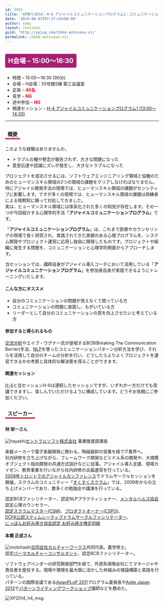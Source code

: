 ```yaml
---
id: 2452
title: 'XP祭り2014：H-6 アジャイルコミュニケーションプログラム2：コミュニケーションの妖怪マップをつくろう！～コミュニケーションの構造分析ワークショップ～【ワークショップ】'
date: '2014-09-03T07:37:43+00:00'
author: semi
layout: revision
guid: 'http://xpjug.com/2444-autosave-v1/'
permalink: /2444-autosave-v1/
---
```


## <span style="color:#FFFFFF; background-color:#A52175; margin:0 0 30px 0; padding:10px 10px; border-radius:4px; line-height:2.5;">H会場 – 15:00～16:30</span>

- 時間 – 15:00～16:30 (90分)
- 会場 – H会場：55号館S棟 第三会議室
- 定員 – <span style="color:#E7001D; font-weight: bold;">40名</span>
- 見学 – <span style="color:#E7001D; font-weight: bold;">NG</span>
- 途中参加 – <span style="color:#E7001D; font-weight: bold;">NG</span>
- 関連セッション – [H-4 アジャイルコミュニケーションプログラム1 (13:00～14:30)](http://xpjug.com/xp2014-session-h4/)

---

### <span style="margin:0 0 10px 0; padding:2px 8px; border-width:0 0 5px 0; border-color:#C6485B; border-style:solid; line-height:2.5;">概要</span>

このような経験はありませんか。

- トラブルの種や懸念が報告されず、大きな問題になった
- 意思伝達や認識にズレが発生し、大きなトラブルになった

プロジェクトを成功させるには、ソフトウェアエンジニアリング領域と協働のためのヒューマンスキル領域の2つの領域の課題をクリアしなければなりません。特にアジャイル開発手法の現場では、ヒューマンスキル領域の課題がセンシティブに影響します。ですが多くの現場では、ヒューマンスキル領域の課題は熟練者による暗黙知に頼って対処してきました。  
実は、ヒューマンスキル領域には体系化された多くの知見が存在します。その一つが今回紹介する心理学的手法「**アジャイルコミュニケーションプログラム**」です。

「**アジャイルコミュニケーションプログラム**」は、これまで医療やカウンセリングの現場で長く研究され、実践されてきた実績のある心理プログラムを、システム開発やプロジェクト運営に応用し独自に開発したものです。プロジェクトや組織に発生する問題を、コミュニケーションと心理学的側面からアプローチします。

当セッションでは、講師自身がアジャイル導入コーチにおいて活用している「**アジャイルコミュニケーションプログラム**」を参加者自身が実践できるようにトレーニングいたします。

#### こんな方にオススメ

- 自分のコミュニケーションの問題が見えなくて困っている方
- コミュニケーションの問題に直面し、もがいている方
- リーダーとして自分のコミュニケーションの質を向上させたいと考えている方

#### 参加すると得られるもの

[交流分析](http://goo.gl/7s6L)やエイブ・ワグナー氏が提唱するBCB(Breaking The Communication Barrier)手法、[NLP](http://goo.gl/OMaa)を使ったコミュニケーションパターン分析方法を学び、それらを活用して自分のチームの分析を行い、どうしたらよりよくプロジェクトを運営できるかの考察と具体的な解決策を得ることができます。

#### 関連セッション

[H-4](http://xpjug.com/xp2014-session-h4/)と当セッションH-6は連続したセッションですが、いずれか一方だけでも受講できますし、楽しんでいただけるように構成しています。どうぞお気軽にご参加ください。

### <span style="margin:0 0 10px 0; padding:2px 8px; border-width:0 0 5px 0; border-color:#C6485B; border-style:solid; line-height:2.5;">スピーカー</span>

#### 林 栄一さん

![hayashi](http://xpjug.com/wp-content/uploads/2014/08/hayashi.jpg)[セントラルソフト株式会社](http://www.central-soft.co.jp/) 事業推進部課長

楽器メーカーで電子楽器開発に携わる。陶磁器卸の営業を経てIT業界へ。  
社内研修を立ち上げながら、フレームワーク開発などミドル系の開発や、大規模オブジェクト指向開発の共通方式設計などに従事。アジャイル導入支援、現場カイゼン、教育事業を行いながら社内研修の企画運営を行っている。  
[2008年トロントでのアジャイルカンファレンス](http://agile2008.agilealliance.org/)でドラムサークルセッションを開催。スクラムのコミュニティー「[すくすくスクラム](http://sukusuku-scrum.org/)」では、2009年からの立ち上げメンバーであり、数多くの勉強会や講演を行っている。

認定BCBファシリテーター、認定NLPプラクティショナー、[メンタルヘルス協会](http://www.mental-health-association.jp/index.html)認定心理カウンセラー、  
[認定スクラムマスター(CSM)](https://www.scrumalliance.org/certifications/practitioners/certified-scrummaster-csm)、[プロダクトオーナー(CSPO)](https://www.scrumalliance.org/certifications/practitioners/cspo-certification)、  
[DCFA公認スティムレーティブドラムサークルファシリテーター](http://dcfa.jp/sf.html)、  
[にっぽんお好み焼き協会認定 お好み焼き検定初級](http://www.okonomiyaki-kentei.jp/)

#### 本橋 正成さん

![motohashi](http://xpjug.com/wp-content/uploads/2014/08/motohashi.jpg)[合同会社カルチャーワークス](http://www.cultureworks.jp/CultureWorks/Welcome.html)共同代表。農学修士。  
認定[パーマカルチャーコンサルタント](http://www.shouene-midori.com/shikaku/2006/04/post_20.html)、認定BCBファシリテーター。

ソフトウェアベンダーの研究開発部門を経て、外資系保険会社にてマネージャや責任者を歴任する。現場や環境を最大限に活かした枠組みの理論構築と実践を行っている。  
パターンの国際会議である[AsianPLoP 2011](http://patterns-wg.fuka.info.waseda.ac.jp/asianplop/result-2011.html)プログラム委員長や[Agile Japan 2013](http://www.agilejapan.org/2013/)で[パターンライティングワークショップ](http://www.agilejapan.org/2013/2013/program.html#06)講師などを務めた。

![XP2014_h4_msg](http://xpjug.com/wp-content/uploads/2014/08/XP2014_h4_msg.png)